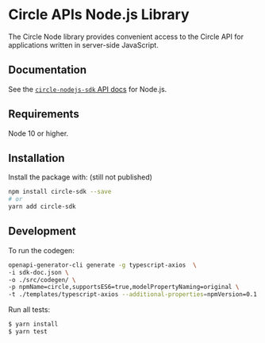 # Circle APIs Node.js Library


The Circle Node library provides convenient access to the Circle API for
applications written in server-side JavaScript.

## Documentation

See the [`circle-nodejs-sdk` API docs](https://developers.circle.com/reference/ping?lang=node) for Node.js.

## Requirements

Node 10 or higher.

## Installation

Install the package with: (still not published)

```sh
npm install circle-sdk --save
# or
yarn add circle-sdk
```

## Development

To run the codegen:

```sh
openapi-generator-cli generate -g typescript-axios  \
-i sdk-doc.json \
-o ./src/codegen/ \
-p npmName=circle,supportsES6=true,modelPropertyNaming=original \
-t ./templates/typescript-axios --additional-properties=npmVersion=0.1.0-alpha.0,circleApiVersion=v1 
```

Run all tests:

```bash
$ yarn install
$ yarn test
```